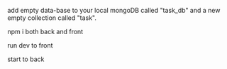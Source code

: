 add empty data-base to your local mongoDB called "task_db" and a new empty collection called "task".

npm i both back and front

run dev to front

start to back
